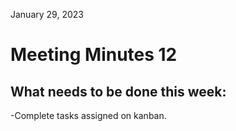 January 29, 2023

# Meeting Minutes 12

## What needs to be done this week:

-Complete tasks assigned on kanban.